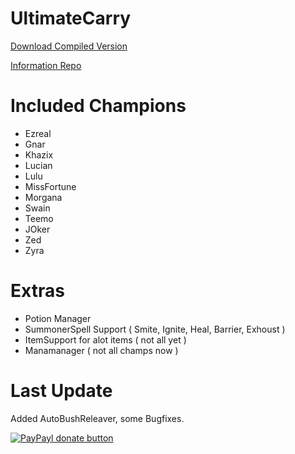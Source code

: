 UltimateCarry
=============

[Download Compiled Version](https://github.com/LXMedia1/Leage-Sharp/blob/master/UltimateCarry.exe?raw=true)

[Information Repo ](https://github.com/LXMedia1/Leage-Sharp)


Included Champions
==================

* Ezreal
* Gnar
* Khazix
* Lucian
* Lulu
* MissFortune
* Morgana
* Swain
* Teemo
* JOker
* Zed
* Zyra


Extras
======
* Potion Manager
* SummonerSpell Support ( Smite, Ignite, Heal, Barrier, Exhoust )
* ItemSupport for alot items ( not all yet )
* Manamanager ( not all champs now )

Last Update
=========
Added AutoBushReleaver, some Bugfixes.


[![PayPayl donate button](http://img.shields.io/paypal/donate.png?color=yellow)](https://www.paypal.com/cgi-bin/webscr?cmd=_s-xclick&hosted_button_id=NDD6M83G586RW "You Like it ? buy me a beer :P")
